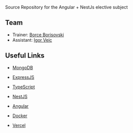 Source Repository for the Angular + NestJs elective subject

## Team

- Trainer: [Borce Borisovski](mailto:borisovski.borce@gmail.com)
- Assistant: [Igor Veic](mailto:igorveic7@gmail.com)

## Useful Links

- [MongoDB](https://www.mongodb.com/products/platform/atlas-database)

- [ExpressJS](https://expressjs.com/)

- [TypeScript](https://www.typescriptlang.org/)

- [NestJS](https://docs.nestjs.com/)

- [Angular](https://angular.dev/)

- [Docker](https://www.docker.com/)

- [Vercel](https://vercel.com/docs)
